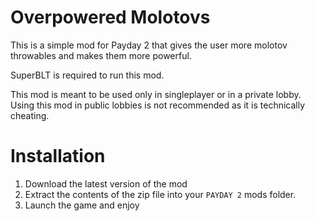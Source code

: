 # Overpowered Molotovs
This is a simple mod for Payday 2 that gives the user more molotov throwables and makes them more powerful.

SuperBLT is required to run this mod.

This mod is meant to be used only in singleplayer or in a private lobby. Using this mod in public lobbies is not recommended as it is technically cheating.

# Installation
1. Download the latest version of the mod
2. Extract the contents of the zip file into your `PAYDAY 2` mods folder.
3. Launch the game and enjoy